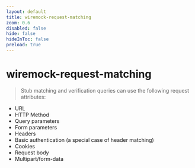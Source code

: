 ```yaml
---
layout: default 
title: wiremock-request-matching  
zoom: 0.6   
disabled: false 
hide: false 
hideInToc: false    
preload: true   
---
```



# wiremock-request-matching   


> Stub matching and verification queries can use the following request attributes:

- URL
- HTTP Method
- Query parameters
- Form parameters
- Headers
- Basic authentication (a special case of header matching)
- Cookies
- Request body
- Multipart/form-data